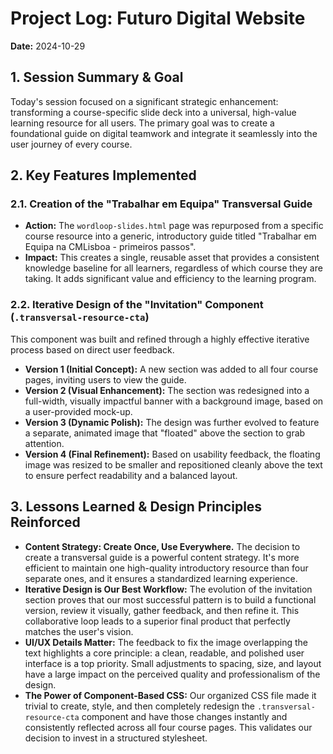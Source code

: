 # Project Log: Futuro Digital Website

**Date:** 2024-10-29

## 1. Session Summary & Goal

Today's session focused on a significant strategic enhancement: transforming a course-specific slide deck into a universal, high-value learning resource for all users. The primary goal was to create a foundational guide on digital teamwork and integrate it seamlessly into the user journey of every course.

## 2. Key Features Implemented

### 2.1. Creation of the "Trabalhar em Equipa" Transversal Guide
*   **Action:** The `wordloop-slides.html` page was repurposed from a specific course resource into a generic, introductory guide titled "Trabalhar em Equipa na CMLisboa - primeiros passos".
*   **Impact:** This creates a single, reusable asset that provides a consistent knowledge baseline for all learners, regardless of which course they are taking. It adds significant value and efficiency to the learning program.

### 2.2. Iterative Design of the "Invitation" Component (`.transversal-resource-cta`)
This component was built and refined through a highly effective iterative process based on direct user feedback.
*   **Version 1 (Initial Concept):** A new section was added to all four course pages, inviting users to view the guide.
*   **Version 2 (Visual Enhancement):** The section was redesigned into a full-width, visually impactful banner with a background image, based on a user-provided mock-up.
*   **Version 3 (Dynamic Polish):** The design was further evolved to feature a separate, animated image that "floated" above the section to grab attention.
*   **Version 4 (Final Refinement):** Based on usability feedback, the floating image was resized to be smaller and repositioned cleanly above the text to ensure perfect readability and a balanced layout.

## 3. Lessons Learned & Design Principles Reinforced

*   **Content Strategy: Create Once, Use Everywhere.** The decision to create a transversal guide is a powerful content strategy. It's more efficient to maintain one high-quality introductory resource than four separate ones, and it ensures a standardized learning experience.
*   **Iterative Design is Our Best Workflow:** The evolution of the invitation section proves that our most successful pattern is to build a functional version, review it visually, gather feedback, and then refine it. This collaborative loop leads to a superior final product that perfectly matches the user's vision.
*   **UI/UX Details Matter:** The feedback to fix the image overlapping the text highlights a core principle: a clean, readable, and polished user interface is a top priority. Small adjustments to spacing, size, and layout have a large impact on the perceived quality and professionalism of the design.
*   **The Power of Component-Based CSS:** Our organized CSS file made it trivial to create, style, and then completely redesign the `.transversal-resource-cta` component and have those changes instantly and consistently reflected across all four course pages. This validates our decision to invest in a structured stylesheet.